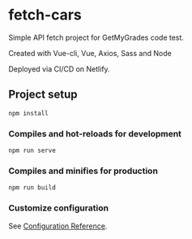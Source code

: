 # fetch-cars
Simple API fetch project for GetMyGrades code test.

Created with Vue-cli, Vue, Axios, Sass and Node

Deployed via CI/CD on Netlify.



## Project setup
```
npm install
```

### Compiles and hot-reloads for development
```
npm run serve
```

### Compiles and minifies for production
```
npm run build
```

### Customize configuration
See [Configuration Reference](https://cli.vuejs.org/config/).
